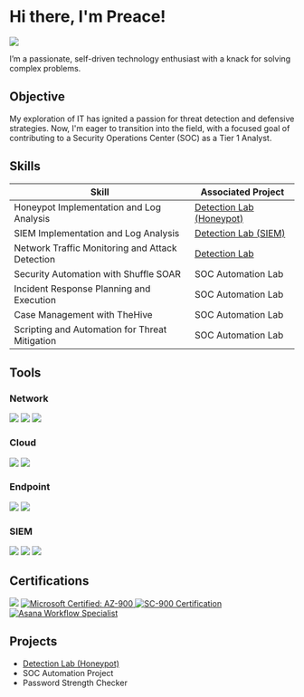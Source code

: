 # Hi there, I'm Preace!
<a href="https://linkedin.com/in/preacemaxi"><img src="https://img.shields.io/badge/-LinkedIn-0072b1?&style=for-the-badge&logo=linkedin&logoColor=white" /></a>



I’m a passionate, self-driven technology enthusiast with a knack for solving complex problems.

## Objective

My exploration of IT has ignited a passion for threat detection and defensive strategies. Now, I'm eager to transition into the field, with a focused goal of contributing to a Security Operations Center (SOC) as a Tier 1 Analyst.

## Skills

| Skill                                         | Associated Project         |
|-----------------------------------------------|----------------------------|
| Honeypot Implementation and Log Analysis      | <a href="https://github.com/PreaceM/Detection-Lab-Honeypot-">Detection Lab (Honeypot)</a>|
| SIEM Implementation and Log Analysis          | <a href="https://google.com">Detection Lab (SIEM)</a>|
| Network Traffic Monitoring and Attack Detection | <a href="https://google.com">Detection Lab</a>|
| Security Automation with Shuffle SOAR         | SOC Automation Lab|
| Incident Response Planning and Execution      | SOC Automation Lab|
| Case Management with TheHive                  | SOC Automation Lab|
| Scripting and Automation for Threat Mitigation | SOC Automation Lab|

## Tools


### Network
<div>
    <img src="https://img.shields.io/badge/-Wireshark-1679A7?&style=for-the-badge&logo=Wireshark&logoColor=white" />
    <img src="https://img.shields.io/badge/-Suricata-EF3B2D?&style=for-the-badge&logo=Suricata&logoColor=white" />
    <img src="https://img.shields.io/badge/-Zeek-777BB4?&style=for-the-badge&logo=Zeek&logoColor=white" />
</div>

### Cloud
<div>
    <img src="https://img.shields.io/badge/-Amazon%20S3-FF9900?style=for-the-badge&logo=Amazon%20AWS&logoColor=white" />
    <img src="https://img.shields.io/badge/-Microsoft%20Azure-0078D4?&style=for-the-badge&logo=Microsoft-Azure&logoColor=white" />

    
### Endpoint
<div>
    <img src="https://img.shields.io/badge/-Microsoft_Defender_for_Endpoint-00A4EF?&style=for-the-badge&logo=Microsoft&logoColor=white" />
    <img src="https://img.shields.io/badge/-Velociraptor-4B275F?&style=for-the-badge&logo=Velociraptor&logoColor=white" />
</div>

### SIEM
<div>
    <img src="https://img.shields.io/badge/-Microsoft_Sentinel-0078D4?&style=for-the-badge&logo=Microsoft&logoColor=white" />
    <img src="https://img.shields.io/badge/-Splunk-000000?&style=for-the-badge&logo=Splunk&logoColor=white" />
    <img src="https://img.shields.io/badge/-Elastic-005571?&style=for-the-badge&logo=Elastic&logoColor=white" />
</div>

## Certifications

<div>
<img src="https://img.shields.io/badge/-Security%2B-FF0000?&style=for-the-badge&logo=CompTIA&logoColor=white" />
<a href="https://learn.microsoft.com/api/credentials/share/en-us/PreaceMaxi-1786/CFDAB11E994D4A49?sharingId=29AD419224A73859">
  <img src="https://img.shields.io/badge/Microsoft_Certified-AZ--900-007FFF?style=for-the-badge&logo=microsoft-azure&logoColor=white" alt="Microsoft Certified: AZ-900" />
</a>
<a href="https://learn.microsoft.com/api/credentials/share/en-us/PreaceMaxi-1786/B6B2E95AE3AA2597?sharingId=29AD419224A73859">
  <img src="https://img.shields.io/badge/Microsoft_Certified-SC--900-A020F0?style=for-the-badge&logo=microsoft&logoColor=white" alt="SC-900 Certification" />
</a>
<a href="https://api.accredible.com/v1/auth/invite?code=557db62a5b934918265c&credential_id=bb194a1e-03d2-4546-875c-bed80c62dcbb&url=https%3A%2F%2Fcertifications.asana.com%2Fbb194a1e-03d2-4546-875c-bed80c62dcbb&ident=ae536119-ba71-4449-ba59-3211f0e02298">
  <img src="https://img.shields.io/badge/-Workflow_Specialist-690031?style=for-the-badge&logo=asana&logoColor=F68022&textColor=white" alt="Asana Workflow Specialist" />
</a>


## Projects
- <a href="https://github.com/PreaceM/Detection-Lab-Honeypot-">Detection Lab (Honeypot)</a>
- SOC Automation Project
- Password Strength Checker
